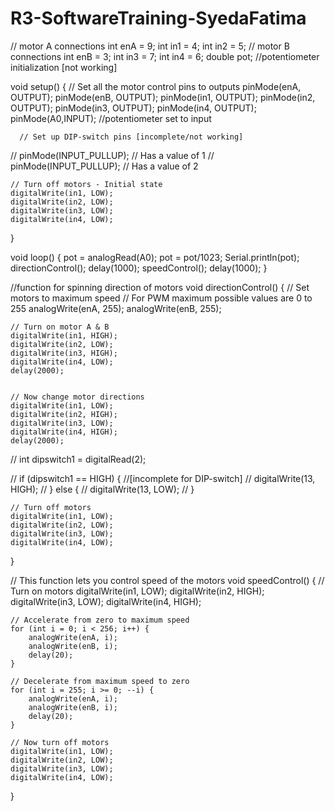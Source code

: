 # R3-SoftwareTraining-SyedaFatima
// motor A connections
int enA = 9;
int in1 = 4;
int in2 = 5;
// motor B connections
int enB = 3;
int in3 = 7;
int in4 = 6;
double pot; //potentiometer initialization [not working]


void setup() {
	// Set all the motor control pins to outputs
	pinMode(enA, OUTPUT);
	pinMode(enB, OUTPUT);
	pinMode(in1, OUTPUT);
	pinMode(in2, OUTPUT);
	pinMode(in3, OUTPUT);
	pinMode(in4, OUTPUT);
  	pinMode(A0,INPUT); //potentiometer set to input
  
      // Set up DIP-switch pins [incomplete/not working]
   // pinMode(INPUT_PULLUP);    // Has a value of 1
   // pinMode(INPUT_PULLUP);    // Has a value of 2
	
	// Turn off motors - Initial state
	digitalWrite(in1, LOW);
	digitalWrite(in2, LOW);
	digitalWrite(in3, LOW);
	digitalWrite(in4, LOW);
}

void loop() {
  	pot = analogRead(A0);
  	pot = pot/1023;
    Serial.println(pot);
	directionControl();
	delay(1000);
	speedControl();
	delay(1000);
}

//function for spinning direction of motors
void directionControl() {
	// Set motors to maximum speed
	// For PWM maximum possible values are 0 to 255
	analogWrite(enA, 255);
	analogWrite(enB, 255);

	// Turn on motor A & B
	digitalWrite(in1, HIGH);
	digitalWrite(in2, LOW);
	digitalWrite(in3, HIGH);
	digitalWrite(in4, LOW);
	delay(2000);
	

	// Now change motor directions
	digitalWrite(in1, LOW);
	digitalWrite(in2, HIGH);
	digitalWrite(in3, LOW);
	digitalWrite(in4, HIGH);
	delay(2000);

 // int dipswitch1 = digitalRead(2); 

 // if (dipswitch1 == HIGH) {  //[incomplete for DIP-switch]
 //   digitalWrite(13, HIGH);
 //  } else {
 //   digitalWrite(13, LOW);
 //  }

	
	// Turn off motors
	digitalWrite(in1, LOW);
	digitalWrite(in2, LOW);
	digitalWrite(in3, LOW);
	digitalWrite(in4, LOW);
}

// This function lets you control speed of the motors
void speedControl() {
	// Turn on motors
	digitalWrite(in1, LOW);
	digitalWrite(in2, HIGH);
	digitalWrite(in3, LOW);
	digitalWrite(in4, HIGH);
  
  	// Accelerate from zero to maximum speed
	for (int i = 0; i < 256; i++) {
		analogWrite(enA, i);
		analogWrite(enB, i);
		delay(20);
	}
	
	// Decelerate from maximum speed to zero
	for (int i = 255; i >= 0; --i) {
		analogWrite(enA, i);
		analogWrite(enB, i);
		delay(20);
	}
	
	// Now turn off motors
	digitalWrite(in1, LOW);
	digitalWrite(in2, LOW);
	digitalWrite(in3, LOW);
	digitalWrite(in4, LOW);
}


